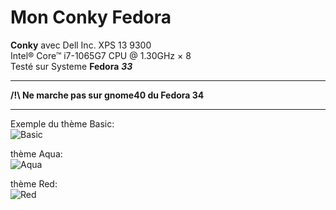# Mon Conky Fedora

**Conky** avec Dell Inc. XPS 13 9300  
Intel® Core™ i7-1065G7 CPU @ 1.30GHz × 8  
Testé sur Systeme **Fedora** ***33***  

----

**/!\ Ne marche pas sur gnome40 du Fedora 34**

----

Exemple du thème Basic:  
![Basic](https://github.com/luminahateo/MyConky/blob/main/AttachReadME/PreviewBasic.png)  
  
thème Aqua:  
![Aqua](https://github.com/luminahateo/MyConky/blob/main/AttachReadME/previewAqua.png)
  
thème Red:  
![Red](https://github.com/luminahateo/MyConky/blob/main/AttachReadME/previewRed.png)  
